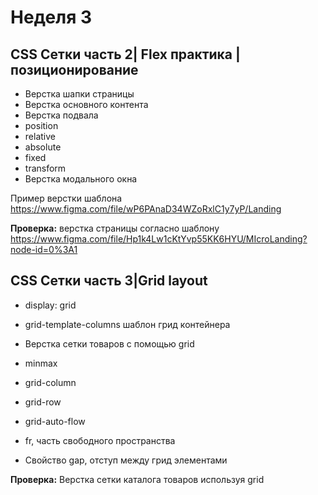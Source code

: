 # Неделя 3

## CSS Сетки часть 2| Flex практика | позиционирование 

- Верстка шапки страницы
- Верстка основного контента
- Верстка подвала 
- position
- relative
- absolute
- fixed
- transform
- Верстка модального окна

Пример верстки шаблона https://www.figma.com/file/wP6PAnaD34WZoRxlC1y7yP/Landing

**Проверка:** верстка страницы согласно шаблону https://www.figma.com/file/Hp1k4Lw1cKtYvp55KK6HYU/MIcroLanding?node-id=0%3A1

## CSS Сетки часть 3|Grid layout

- display: grid
- grid-template-columns шаблон грид контейнера

- Верстка сетки товаров с помощью grid
- minmax
- grid-column
- grid-row
- grid-auto-flow
- fr, часть свободного пространства
- Cвойство gap, отступ между грид элементами

**Проверка:** Верстка сетки каталога товаров используя grid


